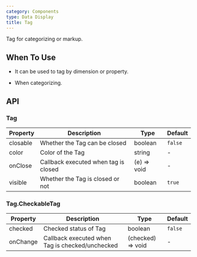 ```yaml
---
category: Components
type: Data Display
title: Tag
---
```


Tag for categorizing or markup.

## When To Use

- It can be used to tag by dimension or property.

- When categorizing.

## API

### Tag

| Property | Description                          | Type        | Default |
| -------- | ------------------------------------ | ----------- | ------- |
| closable | Whether the Tag can be closed        | boolean     | `false` |
| color    | Color of the Tag                     | string      | -       |
| onClose  | Callback executed when tag is closed | (e) => void | -       |
| visible  | Whether the Tag is closed or not     | boolean     | `true`  |

### Tag.CheckableTag

| Property | Description                                     | Type              | Default |
| -------- | ----------------------------------------------- | ----------------- | ------- |
| checked  | Checked status of Tag                           | boolean           | `false` |
| onChange | Callback executed when Tag is checked/unchecked | (checked) => void | -       |
